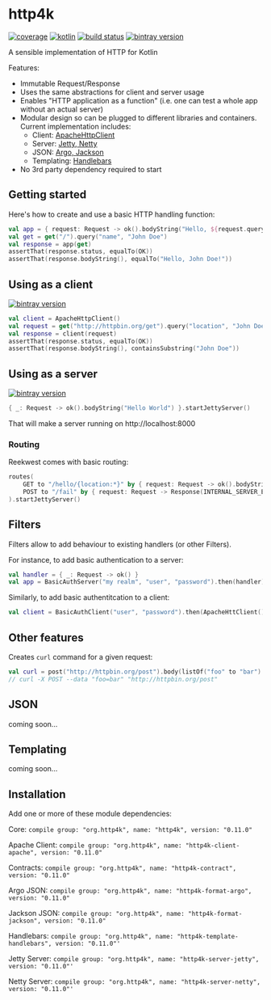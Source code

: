 # http4k

[![coverage](https://coveralls.io/repos/http4k/http4k/badge.svg?branch=master)](https://coveralls.io/github/http4k/http4k?branch=master)
[![kotlin](https://img.shields.io/badge/kotlin-1.1.2-blue.svg)](http://kotlinlang.org)
[![build status](https://travis-ci.org/http4k/http4k.svg?branch=master)](https://travis-ci.org/http4k/http4k)
[![bintray version](https://api.bintray.com/packages/http4k/maven/http4k/images/download.svg)](https://bintray.com/http4k/maven/http4k/_latestVersion)

A sensible implementation of HTTP for Kotlin

Features:
 * Immutable Request/Response
 * Uses the same abstractions for client and server usage
 * Enables "HTTP application as a function" (i.e. one can test a whole app without an actual server)
 * Modular design so can be plugged to different libraries and containers. Current implementation includes:
   * Client: [ApacheHttpClient](#using-as-a-client) 
   * Server: [Jetty, Netty](#using-as-a-server)
   * JSON: [Argo, Jackson](#json)
   * Templating: [Handlebars](#templating)
 * No 3rd party dependency required to start

## Getting started

Here's how to create and use a basic HTTP handling function:

```kotlin
val app = { request: Request -> ok().bodyString("Hello, ${request.query("name")}!") }
val get = get("/").query("name", "John Doe")
val response = app(get)
assertThat(response.status, equalTo(OK))
assertThat(response.bodyString(), equalTo("Hello, John Doe!"))
```

## Using as a client

[![bintray version](https://api.bintray.com/packages/http4k/maven/http4k/images/download.svg)](https://bintray.com/http4k/maven/http4k-client-apache/_latestVersion)

```kotlin
val client = ApacheHttpClient()
val request = get("http://httpbin.org/get").query("location", "John Doe")
val response = client(request)
assertThat(response.status, equalTo(OK))
assertThat(response.bodyString(), containsSubstring("John Doe"))
```

## Using as a server

[![bintray version](https://api.bintray.com/packages/http4k/maven/http4k/images/download.svg)](https://bintray.com/http4k/maven/http4k-server-jetty/_latestVersion)

```kotlin
{ _: Request -> ok().bodyString("Hello World") }.startJettyServer()
```

That will make a server running on http://localhost:8000

### Routing

Reekwest comes with basic routing:

```kotlin
routes(
    GET to "/hello/{location:*}" by { request: Request -> ok().bodyString("Hello, ${request.path("location")}!") },
    POST to "/fail" by { request: Request -> Response(INTERNAL_SERVER_ERROR) }
).startJettyServer()
```

## Filters

Filters allow to add behaviour to existing handlers (or other Filters). 

For instance, to add basic authentication to a server:

```kotlin
val handler = { _: Request -> ok() }
val app = BasicAuthServer("my realm", "user", "password").then(handler)
```

Similarly, to add basic authentitcation to a client:

```kotlin
val client = BasicAuthClient("user", "password").then(ApacheHttClient())
```

## Other features

Creates `curl` command for a given request:

```kotlin
val curl = post("http://httpbin.org/post").body(listOf("foo" to "bar").toBody()).toCurl()
// curl -X POST --data "foo=bar" "http://httpbin.org/post"
```

## JSON

coming soon...

## Templating

coming soon...

## Installation

Add one or more of these module dependencies:


Core: ```compile group: "org.http4k", name: "http4k", version: "0.11.0"```

Apache Client: ```compile group: "org.http4k", name: "http4k-client-apache", version: "0.11.0"```

Contracts: ```compile group: "org.http4k", name: "http4k-contract", version: "0.11.0"```

Argo JSON: ```compile group: "org.http4k", name: "http4k-format-argo", version: "0.11.0"```

Jackson JSON: ```compile group: "org.http4k", name: "http4k-format-jackson", version: "0.11.0"```

Handlebars: ```compile group: "org.http4k", name: "http4k-template-handlebars", version: "0.11.0"'```

Jetty Server: ```compile group: "org.http4k", name: "http4k-server-jetty", version: "0.11.0"'```

Netty Server: ```compile group: "org.http4k", name: "http4k-server-netty", version: "0.11.0"'```
